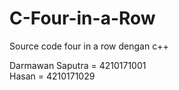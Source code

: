 # C-Four-in-a-Row
Source code four in a row dengan c++

Darmawan Saputra = 4210171001<br>
Hasan = 4210171029
